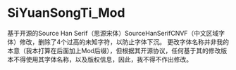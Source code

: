 # SiYuanSongTi_Mod
基于开源的Source Han Serif（思源宋体）SourceHanSerifCNVF（中文区域字体）修改，删除了4个过高的未知字符，以防止字体下沉。
更改字体名称并非我的本意（我本打算在后面加上Mod后缀），但根据其开源协议，任何基于其的修改版本不得使用其字体名称，以及版权信息，因此，我不得不作出修改。
